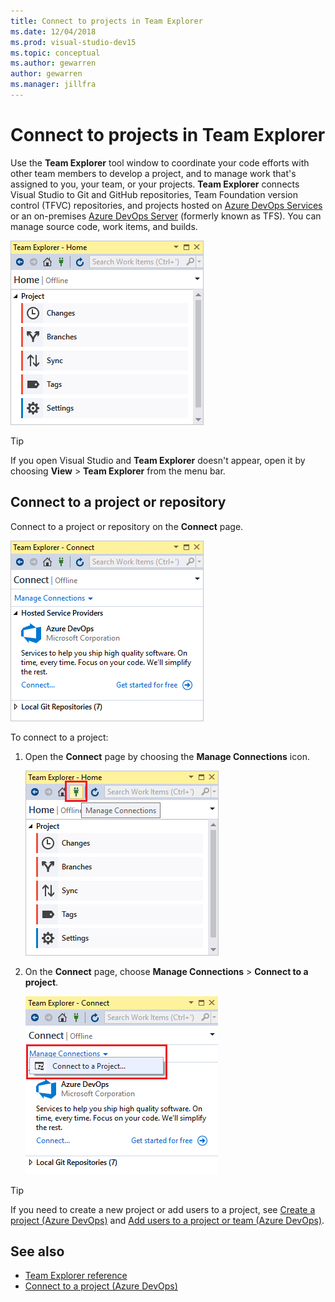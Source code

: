 ```yaml
---
title: Connect to projects in Team Explorer
ms.date: 12/04/2018
ms.prod: visual-studio-dev15
ms.topic: conceptual
ms.author: gewarren
author: gewarren
ms.manager: jillfra
---
```

# Connect to projects in Team Explorer

Use the **Team Explorer** tool window to coordinate your code efforts with other team members to develop a project, and to manage work that's assigned to you, your team, or your projects. **Team Explorer** connects Visual Studio to Git and GitHub repositories, Team Foundation version control (TFVC) repositories, and projects hosted on [Azure DevOps Services](/azure/devops/user-guide/what-is-azure-devops-services) or an on-premises [Azure DevOps Server](/tfs/index) (formerly known as TFS). You can manage source code, work items, and builds.

![Team Explorer Home page in Visual Studio](media/team-explorer/team-explorer.png)

> [!TIP]
> If you open Visual Studio and **Team Explorer** doesn't appear, open it by choosing **View** > **Team Explorer** from the menu bar.

## Connect to a project or repository

Connect to a project or repository on the **Connect** page.

![Connect page in Team Explorer](media/team-explorer/connect.png)

To connect to a project:

1. Open the **Connect** page by choosing the **Manage Connections** icon.

   ![Manage Connections button in Team Explorer](media/team-explorer/manage-connections.png)

1. On the **Connect** page, choose **Manage Connections** > **Connect to a project**.

   ![Connect to a project in Team Explorer](media/team-explorer/connect-project.png)

> [!TIP]
> If you need to create a new project or add users to a project, see [Create a project (Azure DevOps)](/azure/devops/organizations/projects/create-project) and [Add users to a project or team (Azure DevOps)](/azure/devops/organizations/security/add-users-team-project).

## See also

- [Team Explorer reference](reference/team-explorer-reference.md)
- [Connect to a project (Azure DevOps)](/azure/devops/organizations/projects/connect-to-projects)